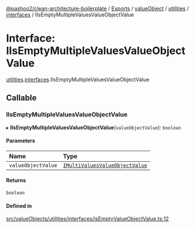 [@pashoo2/clean-architecture-boilerplate](../README.md) / [Exports](../modules.md) / [valueObject](../modules/valueobject.md) / [utilities](../modules/valueobject.utilities.md) / [interfaces](../modules/valueobject.utilities.interfaces.md) / IIsEmptyMultipleValuesValueObjectValue

# Interface: IIsEmptyMultipleValuesValueObjectValue

[utilities](../modules/valueobject.utilities.md).[interfaces](../modules/valueobject.utilities.interfaces.md).IIsEmptyMultipleValuesValueObjectValue

## Callable

### IIsEmptyMultipleValuesValueObjectValue

▸ **IIsEmptyMultipleValuesValueObjectValue**(`valueObjectValue`): `boolean`

#### Parameters

| Name | Type |
| :------ | :------ |
| `valueObjectValue` | [`IMultiValuesValueObjectValue`](valueobject.interfaces.imultivaluesvalueobjectvalue.md) |

#### Returns

`boolean`

#### Defined in

[src/valueObjects/utilities/interfaces/isEmptyValueObjectValue.ts:12](https://github.com/pashoo2/clean-architecture-boilerplate/blob/e54a93c/src/valueObjects/utilities/interfaces/isEmptyValueObjectValue.ts#L12)
